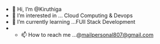 - 👋 Hi, I’m @Kiruthiga
- 👀 I’m interested in ... Cloud Computing & Devops 
- 🌱 I’m currently learning ...FUll Stack Development
- - 📫 How to reach me ...@mailpersonal807@gmail.com

<!---
Krishpluto/Krishpluto is a ✨ special ✨ repository because its `README.md` (this file) appears on your GitHub profile.
You can click the Preview link to take a look at your changes.
--->
